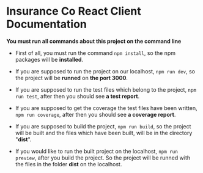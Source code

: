 # Insurance Co React Client Documentation

**You must run all commands about this project on the command line**

- First of all, you must run the command 
`npm install`, so the npm packages will be **installed**.

- If you are supposed to run the project on our localhost,
`npm run dev`, so the project will be **runned** on **the port 3000**.

- If you are supposed to run the test files which belong to the project,
`npm run test`, after then you should see **a test report**.

- If you are supposed to get the coverage the test files have been written,
`npm run coverage`, after then you should see **a coverage report**.

- If you are supposed to build the project,
`npm run build`, so the project will be built and the files which have been built, will be in the directory "**dist**".

- If you would like to run the built project on the localhost,
`npm run preview`, after you build the project. So the project will be runned with the files in the folder **dist** on the localhost.